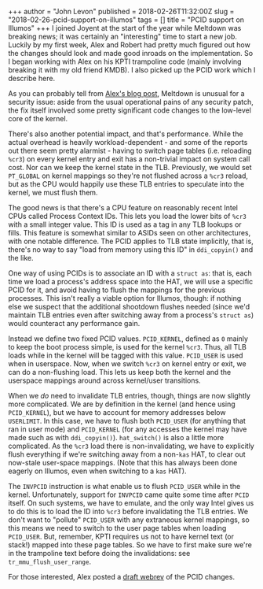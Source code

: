 +++
author = "John Levon"
published = 2018-02-26T11:32:00Z
slug = "2018-02-26-pcid-support-on-illumos"
tags = []
title = "PCID support on Illumos"
+++
I joined Joyent at the start of the year while Meltdown was breaking
news; it was certainly an "interesting" time to start a new job. Luckily
by my first week, Alex and Robert had pretty much figured out how the
changes should look and made good inroads on the implementation. So I
began working with Alex on his KPTI trampoline code (mainly involving
breaking it with my old friend KMDB). I also picked up the PCID work
which I describe here.

As you can probably tell from [Alex's blog
post](https://blog.cooperi.net/a-long-two-months), Meltdown is unusual
for a security issue: aside from the usual operational pains of any
security patch, the fix itself involved some pretty significant code
changes to the low-level core of the kernel.

There's also another potential impact, and that's performance. While the
actual overhead is heavily workload-dependent - and some of the reports
out there seem pretty alarmist - having to switch page tables (i.e.
reloading `%cr3`) on every kernel entry and exit has a non-trivial
impact on system call cost. Nor can we keep the kernel state in the TLB.
Previously, we would set `PT_GLOBAL` on kernel mappings so they're not
flushed across a `%cr3` reload, but as the CPU would happily use these
TLB entries to speculate into the kernel, we must flush them.

The good news is that there's a CPU feature on reasonably recent Intel
CPUs called Process Context IDs. This lets you load the lower bits of
`%cr3` with a small integer value. This ID is used as a tag in any TLB
lookups or fills. This feature is somewhat similar to ASIDs seen on
other architectures, with one notable difference. The PCID applies to
TLB state implicitly, that is, there's no way to say "load from memory
using this ID" in `ddi_copyin()` and the like.

One way of using PCIDs is to associate an ID with a `struct as`: that
is, each time we load a process's address space into the HAT, we will
use a specific PCID for it, and avoid having to flush the mappings for
the previous processes. This isn't really a viable option for Illumos,
though: if nothing else we suspect that the additional shootdown flushes
needed (since we'd maintain TLB entries even after switching away from a
process's `struct as`) would counteract any performance gain.

Instead we define two fixed PCID values. `PCID_KERNEL`, defined as `0`
mainly to keep the boot process simple, is used for the kernel `%cr3`.
Thus, all TLB loads while in the kernel will be tagged with this value.
`PCID_USER` is used when in userspace. Now, when we switch `%cr3` on
kernel entry or exit, we can do a non-flushing load. This lets us keep
both the kernel and the userspace mappings around across kernel/user
transitions.

When we *do* need to invalidate TLB entries, though, things are now
slightly more complicated. We are by definition in the kernel (and hence
using `PCID_KERNEL`), but we have to account for memory addresses below
`USERLIMIT`. In this case, we have to flush both `PCID_USER` (for
anything that ran in user mode) and `PCID_KERNEL` (for any accesses the
kernel may have made such as with `ddi_copyin()`). `hat_switch()` is
also a little more complicated. As the `%cr3` load there is
non-invalidating, we have to explicitly flush everything if we're
switching away from a non-`kas` HAT, to clear out now-stale user-space
mappings. (Note that this has always been done eagerly on Illumos, even
when switching to a `kas` HAT).

The `INVPCID` instruction is what enable us to flush `PCID_USER` while
in the kernel. Unfortunately, support for `INVPCID` came quite some time
after `PCID` itself. On such systems, we have to emulate, and the only
way Intel gives us to do this is to load the ID into `%cr3` before
invalidating the TLB entries. We don't want to "pollute" `PCID_USER`
with any extraneous kernel mappings, so this means we need to switch to
the user page tables when loading `PCID_USER`. But, remember, KPTI
requires us not to have kernel text (or stack!) mapped into these page
tables. So we have to first make sure we're in the trampoline text
before doing the invalidations: see `tr_mmu_flush_user_range`.

For those interested, Alex posted a [draft
webrev](https://us-east.manta.joyent.com/arekinath/public/webrevs/kpti-20180222/pcid/index.html)
of the PCID changes.
